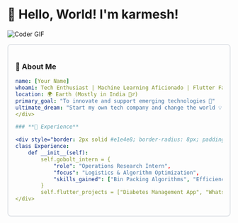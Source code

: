 # 👋 Hello, World! I'm karmesh!

![Coder GIF](https://media.giphy.com/media/qgQUggAC3Pfv687qPC/giphy.gif)

<div style="border: 2px solid #e1e4e8; border-radius: 8px; padding: 16px; margin-bottom: 20px;">

### 🚀 About Me

```yaml
name: [Your Name]
whoami: Tech Enthusiast | Machine Learning Aficionado | Flutter Fanatic
location: 🌍 Earth (Mostly in India 🧘‍♂️)
primary_goal: "To innovate and support emerging technologies 🌟"
ultimate_dream: "Start my own tech company and change the world 💡"
</div>

### **💼 Experience**

<div style="border: 2px solid #e1e4e8; border-radius: 8px; padding: 16px; margin-bottom: 20px;">
class Experience:
    def __init__(self):
        self.gobolt_intern = {
            "role": "Operations Research Intern",
            "focus": "Logistics & Algorithm Optimization",
            "skills_gained": ["Bin Packing Algorithms", "Efficiency Improvements"]
        }
        self.flutter_projects = ["Diabetes Management App", "WhatsApp UI Clone"]
</div>

